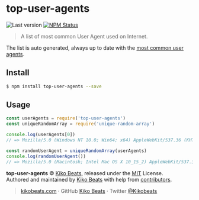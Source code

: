 # top-user-agents

![Last version](https://img.shields.io/github/tag/Kikobeats/top-user-agents.svg?style=flat-square)
[![NPM Status](https://img.shields.io/npm/dm/top-user-agents.svg?style=flat-square)](https://www.npmjs.org/package/top-user-agents)

> A list of most common User Agent used on Internet.

The list is auto generated, always up to date with the [most common user agents](https://techblog.willshouse.com/2012/01/03/most-common-user-agents/).

## Install

```bash
$ npm install top-user-agents --save
```

## Usage

```js
const userAgents = require('top-user-agents')
const uniqueRandomArray = require('unique-random-array')

console.log(userAgents[0])
// => Mozilla/5.0 (Windows NT 10.0; Win64; x64) AppleWebKit/537.36 (KHTML, like Gecko) Chrome/79.0.3945.130 Safari/537.36

const randomUserAgent = uniqueRandomArray(userAgents)
console.log(randomUserAgent())
// => Mozilla/5.0 (Macintosh; Intel Mac OS X 10_15_2) AppleWebKit/537.36 (KHTML, like Gecko) Chrome/79.0.3945.130 Safari/537.36
```

**top-user-agents** © [Kiko Beats](https://kikobeats.com), released under the [MIT](https://github.com/Kikobeats/top-user-agents/blob/master/LICENSE.md) License.<br>
Authored and maintained by [Kiko Beats](https://kikobeats.com) with help from [contributors](https://github.com/Kikobeats/top-user-agents/contributors).

> [kikobeats.com](https://kikobeats.com) · GitHub [Kiko Beats](https://github.com/Kikobeats) · Twitter [@Kikobeats](https://twitter.com/Kikobeats)
